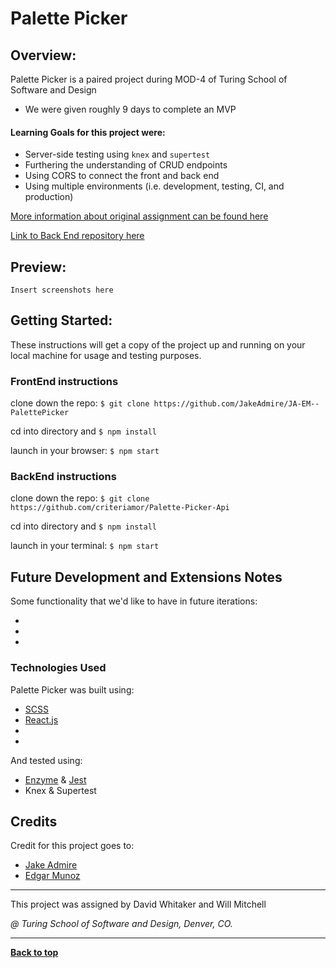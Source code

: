 # Palette Picker

## Overview:

Palette Picker is a paired project during MOD-4 of Turing School of Software and Design
- We were given roughly 9 days to complete an MVP

#### Learning Goals for this project were:
- Server-side testing using `knex` and `supertest`
- Furthering the understanding of CRUD endpoints
- Using CORS to connect the front and back end
- Using multiple environments (i.e. development, testing, CI, and production)

[More information about original assignment can be found here](http://frontend.turing.io/projects/palette-picker.html)

[Link to Back End repository here](https://github.com/criteriamor/Palette-Picker-Api)

## Preview:

`Insert screenshots here`

## Getting Started:

These instructions will get a copy of the project up and running on your local machine for usage and testing purposes.

### FrontEnd instructions
clone down the repo: ```$ git clone https://github.com/JakeAdmire/JA-EM--PalettePicker```

cd into directory and ```$ npm install```

launch in your browser: ```$ npm start ```

### BackEnd instructions
clone down the repo: ```$ git clone https://github.com/criteriamor/Palette-Picker-Api```

cd into directory and ```$ npm install```

launch in your terminal: ```$ npm start ```

## Future Development and Extensions Notes

Some functionality that we'd like to have in future iterations:

- 
- 
- 

### Technologies Used
Palette Picker was built using: 
- [SCSS](https://sass-lang.com/)
- [React.js](https://reactjs.org/)
- 
- 

And tested using:
- [Enzyme](https://airbnb.io/enzyme/) & [Jest](https://airbnb.io/enzyme/docs/guides/jest.html)
- Knex & Supertest

## Credits
Credit for this project goes to: 
- [Jake Admire](https://github.com/JakeAdmire)
- [Edgar Munoz]()

---
This project was assigned by David Whitaker and Will Mitchell

*@ Turing School of Software and Design, Denver, CO.*

---
**[Back to top](https://github.com/JakeAdmire/JA--RottenPotatoes/blob/master/README.md#palette-picker)**

